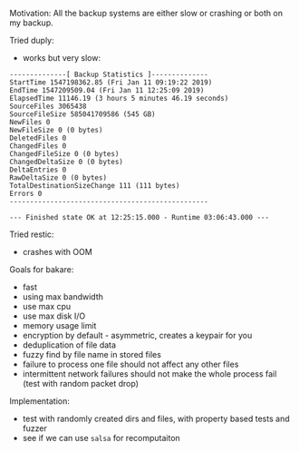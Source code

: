 Motivation:
All the backup systems are either slow or crashing or both on my backup.

Tried duply:
* works but very slow:
```
--------------[ Backup Statistics ]--------------
StartTime 1547198362.85 (Fri Jan 11 09:19:22 2019)
EndTime 1547209509.04 (Fri Jan 11 12:25:09 2019)
ElapsedTime 11146.19 (3 hours 5 minutes 46.19 seconds)
SourceFiles 3065438
SourceFileSize 585041709586 (545 GB)
NewFiles 0
NewFileSize 0 (0 bytes)
DeletedFiles 0
ChangedFiles 0
ChangedFileSize 0 (0 bytes)
ChangedDeltaSize 0 (0 bytes)
DeltaEntries 0
RawDeltaSize 0 (0 bytes)
TotalDestinationSizeChange 111 (111 bytes)
Errors 0
-------------------------------------------------

--- Finished state OK at 12:25:15.000 - Runtime 03:06:43.000 ---
```

Tried restic:
* crashes with OOM



Goals for bakare:
* fast
* using max bandwidth
* use max cpu
* use max disk I/O
* memory usage limit
* encryption by default - asymmetric, creates a keypair for you
* deduplication of file data
* fuzzy find by file name in stored files
* failure to process one file should not affect any other files
* intermittent network failures should not make the whole process fail (test with random packet drop)

Implementation:
* test with randomly created dirs and files, with property based tests and fuzzer
* see if we can use `salsa` for recomputaiton
